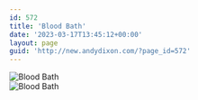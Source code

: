 ```yaml
---
id: 572
title: 'Blood Bath'
date: '2023-03-17T13:45:12+00:00'
layout: page
guid: 'http://new.andydixon.com/?page_id=572'
---
```


![Blood Bath](https://i0.wp.com/assets.g8x2.ldn.idrivee2-23.com/posters/Blood%20Bath%2001.jpg?w=1200&ssl=1 "Blood Bath")  
![Blood Bath](https://i0.wp.com/assets.g8x2.ldn.idrivee2-23.com/posters/Blood%20Bath%2002.jpg?w=1200&ssl=1 "Blood Bath")
